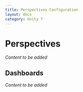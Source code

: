 ```yaml
---
title: Perspectives Configuration
layout: docs
category: Unity 7
---
```

# Perspectives

*Content to be added*

## Dashboards

*Content to be added*